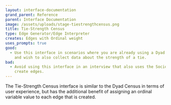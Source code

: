 ```yaml
---
layout: interface-documentation
grand_parent: Reference
parent: Interface Documentation
image: /assets/uploads/stage-tiestrengthcensus.png
title: Tie-Strength Census
type: Edge Generator/Edge Interpreter
creates: Edges with Ordinal weight
uses_prompts: true
good:
  - Use this interface in scenarios where you are already using a Dyad Census
    and wish to also collect data about the strength of a tie.
bad:
  - Avoid using this interface in an interview that also uses the Sociogram to
    create edges.
---
```

The Tie-Strength Census interface is similar to the Dyad Census in terms of user experience, but has the additional benefit of assigning an ordinal variable value to each edge that is created.